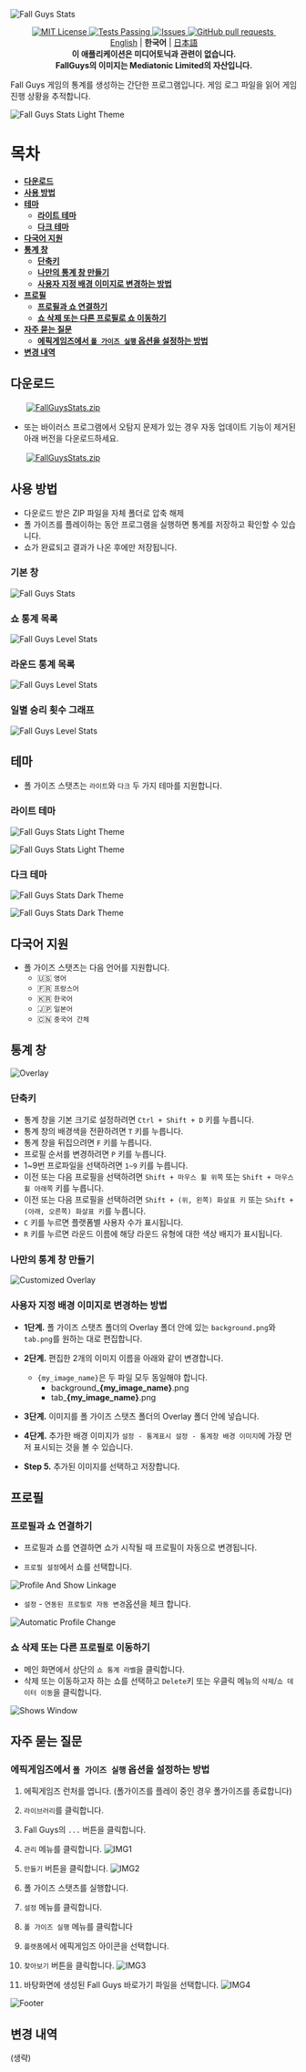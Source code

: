 ![Fall Guys Stats](https://capsule-render.vercel.app/api?type=waving&color=timeAuto&height=300&section=header&text=폴%20가이즈%20스탯츠&desc=폴%20가이즈%20통계%20추적기&fontSize=70&descAlignY=70)

<p align="center">
  <a href="https://github.com/ShootMe/FallGuysStats/blob/master/LICENSE">
    <img alt="MIT License" src="https://img.shields.io/badge/License-MIT-green.svg" />
  </a>
  <a href="https://github.com/ShootMe/FallGuysStats/actions">
    <img alt="Tests Passing" src="https://github.com/ShootMe/FallGuysStats/actions/workflows/build_workflow.yml/badge.svg" />
  </a>
  <a href="https://github.com/ShootMe/FallGuysStats/issues">
    <img alt="Issues" src="https://img.shields.io/github/issues/ShootMe/FallGuysStats" />
  </a>
  <a href="https://github.com/ShootMe/FallGuysStats/pulls">
    <img alt="GitHub pull requests" src="https://img.shields.io/github/issues-pr/ShootMe/FallGuysStats" />
  </a>
  <a href="https://github.com/ShootMe/FallGuysStats/releases/latest">
    <img alt="" src="https://img.shields.io/github/downloads/ShootMe/FallGuysStats/total">
  </a>
  <br>
  <a href="https://github.com/ShootMe/FallGuysStats/blob/master/README.md">English</a>
  |
  <b>한국어</b>
  |
  <a href="https://github.com/ShootMe/FallGuysStats/blob/master/docs/ja/README.md">日本語</a>
  <br>
  <b>이 애플리케이션은 미디어토닉과 관련이 없습니다.<br>FallGuys의 이미지는 Mediatonic Limited의 자산입니다.</b>
</p>

Fall Guys 게임의 통계를 생성하는 간단한 프로그램입니다. 게임 로그 파일을 읽어 게임 진행 상황을 추적합니다.

![Fall Guys Stats Light Theme](https://raw.githubusercontent.com/ShootMe/FallGuysStats/master/Properties/mainFallguysSeason.png)

# 목차
  - [**다운로드**](#다운로드)
  - [**사용 방법**](#사용-방법)
  - [**테마**](#테마)
    - [**라이트 테마**](#라이트-테마)
    - [**다크 테마**](#다크-테마)
  - [**다국어 지원**](#다국어-지원)
  - [**통계 창**](#통계-창)
    - [**단축키**](#단축키)
    - [**나만의 통계 창 만들기**](#나만의-통계-창-만들기)
    - [**사용자 지정 배경 이미지로 변경하는 방법**](#사용자-지정-배경-이미지로-변경하는-방법)
  - [**프로필**](#프로필)
    - [**프로필과 쇼 연결하기**](#프로필과-쇼-연결하기)
    - [**쇼 삭제 또는 다른 프로필로 쇼 이동하기**](#쇼-삭제-또는-다른-프로필로-이동하기)
  - [**자주 묻는 질문**](#자주-묻는-질문)
    - [**에픽게임즈에서 `폴 가이즈 실행` 옵션을 설정하는 방법**](#에픽게임즈에서-폴-가이즈-실행-옵션을-설정하는-방법)
  - [**변경 내역**](#변경-내역)



## 다운로드
　　<a href="https://raw.githubusercontent.com/ShootMe/FallGuysStats/master/FallGuysStats.zip">![FallGuysStats.zip](https://raw.githubusercontent.com/ShootMe/FallGuysStats/master/Resources/FallGuysStats-download.svg)</a>
  - 또는 바이러스 프로그램에서 오탐지 문제가 있는 경우 자동 업데이트 기능이 제거된 아래 버전을 다운로드하세요.

　　<a href="https://raw.githubusercontent.com/ShootMe/FallGuysStats/master/FallGuysStatsManualUpdate.zip">![FallGuysStats.zip](https://raw.githubusercontent.com/ShootMe/FallGuysStats/master/Resources/FallGuysStatsManualUpdate-download.svg)</a>

## 사용 방법
  - 다운로드 받은 ZIP 파일을 자체 폴더로 압축 해제
  - 폴 가이즈를 플레이하는 동안 프로그램을 실행하면 통계를 저장하고 확인할 수 있습니다.
  - 쇼가 완료되고 결과가 나온 후에만 저장됩니다.


### 기본 창
![Fall Guys Stats](https://raw.githubusercontent.com/ShootMe/FallGuysStats/master/Properties/mainWindow.png)

### 쇼 통계 목록
![Fall Guys Level Stats](https://raw.githubusercontent.com/ShootMe/FallGuysStats/master/Properties/showWindow.png)

### 라운드 통계 목록
![Fall Guys Level Stats](https://raw.githubusercontent.com/ShootMe/FallGuysStats/master/Properties/levelWindow.png)

### 일별 승리 횟수 그래프
![Fall Guys Level Stats](https://raw.githubusercontent.com/ShootMe/FallGuysStats/master/Properties/chartWindow.png)

## 테마
  - 폴 가이즈 스탯츠는 `라이트`와 `다크` 두 가지 테마를 지원합니다.

### 라이트 테마
![Fall Guys Stats Light Theme](https://raw.githubusercontent.com/ShootMe/FallGuysStats/master/Properties/mainWindowLightTheme.png)

![Fall Guys Stats Light Theme](https://raw.githubusercontent.com/ShootMe/FallGuysStats/master/Properties/levelWindowLightTheme.png)

### 다크 테마
![Fall Guys Stats Dark Theme](https://raw.githubusercontent.com/ShootMe/FallGuysStats/master/Properties/mainWindowDarkTheme.png)

![Fall Guys Stats Dark Theme](https://raw.githubusercontent.com/ShootMe/FallGuysStats/master/Properties/levelWindowDarkTheme.png)

## 다국어 지원
  - 폴 가이즈 스탯츠는 다음 언어를 지원합니다.
    - 🇺🇸 `영어`
    - 🇫🇷 `프랑스어`
    - 🇰🇷 `한국어`
    - 🇯🇵 `일본어`
    - 🇨🇳 `중국어 간체`

## 통계 창
![Overlay](https://raw.githubusercontent.com/ShootMe/FallGuysStats/master/Properties/overlay.png)

### 단축키
  - 통계 창을 기본 크기로 설정하려면 `Ctrl + Shift + D` 키를 누릅니다.
  - 통계 창의 배경색을 전환하려면 `T` 키를 누릅니다.
  - 통계 창을 뒤집으려면 `F` 키를 누릅니다.
  - 프로필 순서를 변경하려면 `P` 키를 누릅니다.
  - 1~9번 프로파일을 선택하려면 `1~9` 키를 누릅니다.
  - 이전 또는 다음 프로필을 선택하려면 `Shift + 마우스 휠 위쪽` 또는 `Shift + 마우스 휠 아래쪽` 키를 누릅니다.
  - 이전 또는 다음 프로필을 선택하려면 `Shift + (위, 왼쪽) 화살표 키` 또는 `Shift + (아래, 오른쪽) 화살표 키`를 누릅니다.
  - `C` 키를 누르면 플랫폼별 사용자 수가 표시됩니다.
  - `R` 키를 누르면 라운드 이름에 해당 라운드 유형에 대한 색상 배지가 표시됩니다.


### 나만의 통계 창 만들기
![Customized Overlay](https://raw.githubusercontent.com/ShootMe/FallGuysStats/master/Properties/customizedOverlay.png)


### 사용자 지정 배경 이미지로 변경하는 방법
  - **1단계.** 폴 가이즈 스탯츠 폴더의 Overlay 폴더 안에 있는 `background.png`와 `tab.png`를 원하는 대로 편집합니다.


  - **2단계.** 편집한 2개의 이미지 이름을 아래와 같이 변경합니다.
    - `{my_image_name}`은 두 파일 모두 동일해야 합니다.
      - background_**{my_image_name}**.png
      - tab_**{my_image_name}**.png


  - **3단계.** 이미지를 폴 가이즈 스탯츠 폴더의 Overlay 폴더 안에 넣습니다.


  - **4단계.** 추가한 배경 이미지가 `설정 - 통계표시 설정 - 통계창 배경 이미지`에 가장 먼저 표시되는 것을 볼 수 있습니다.


  - **Step 5.** 추가된 이미지를 선택하고 저장합니다.

## 프로필

### 프로필과 쇼 연결하기
  - 프로필과 쇼를 연결하면 쇼가 시작될 때 프로필이 자동으로 변경됩니다.


  - `프로필 설정`에서 쇼를 선택합니다.

![Profile And Show Linkage](https://raw.githubusercontent.com/ShootMe/FallGuysStats/master/Properties/profileAndShowLinkage.png)


  - `설정` - `연동된 프로필로 자동 변경`옵션을 체크 합니다.

![Automatic Profile Change](https://raw.githubusercontent.com/ShootMe/FallGuysStats/master/Properties/automaticProfileChange.png)


### 쇼 삭제 또는 다른 프로필로 이동하기
  - 메인 화면에서 상단의 `쇼 통계 라벨`을 클릭합니다.
  - 삭제 또는 이동하고자 하는 쇼를 선택하고 `Delete`키 또는 우클릭 메뉴의 `삭제`/`쇼 데이터 이동`을 클릭합니다.

![Shows Window](https://raw.githubusercontent.com/ShootMe/FallGuysStats/master/Properties/showsWindow.png)

## 자주 묻는 질문
### 에픽게임즈에서 `폴 가이즈 실행` 옵션을 설정하는 방법
1. 에픽게임즈 런처를 엽니다. (폴가이즈를 플레이 중인 경우 폴가이즈를 종료합니다)


2. `라이브러리`를 클릭합니다.


3. Fall Guys의 `...` 버튼을 클릭합니다.


4. `관리` 메뉴를 클릭합니다.
![IMG1](https://raw.githubusercontent.com/ShootMe/FallGuysStats/master/docs/en/epic_1.png)


5. `만들기` 버튼을 클릭합니다.
![IMG2](https://raw.githubusercontent.com/ShootMe/FallGuysStats/master/docs/en/epic_2.png)


6. 폴 가이즈 스탯츠를 실행합니다.


7. `설정` 메뉴를 클릭합니다.


8. `폴 가이즈 실행` 메뉴를 클릭합니다


9. `플랫폼`에서 에픽게임즈 아이콘을 선택합니다.


10. `찾아보기` 버튼을 클릭합니다.
![IMG3](https://raw.githubusercontent.com/ShootMe/FallGuysStats/master/docs/en/epic_3.png)


11. 바탕화면에 생성된 Fall Guys 바로가기 파일을 선택합니다.
![IMG4](https://raw.githubusercontent.com/ShootMe/FallGuysStats/master/docs/en/epic_4.png)

![Footer](https://capsule-render.vercel.app/api?type=waving&color=auto&height=200&section=footer)

## 변경 내역
(생략)